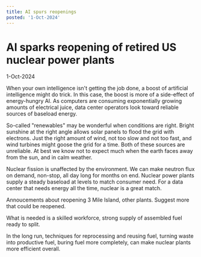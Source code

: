 ```yaml
---
title: AI spurs reopenings
posted: '1-Oct-2024'
---
```


# AI sparks reopening of retired US nuclear power plants

1-Oct-2024

When your own intelligence isn't getting the job done, a boost of artificial intelligence might do trick. In this case, the boost is more of a side-effect of energy-hungry AI. As computers are consuming exponentially growing amounts of electrical juice, data center operators look toward reliable sources of baseload energy.

So-called "renewables" may be wonderful when conditions are right. Bright sunshine at the right angle allows solar panels to flood the grid with electrons. Just the right amount of wind, not too slow and not too fast, and wind turbines might goose the grid for a time. Both of these sources are unreliable. At best we know not to expect much when the earth faces away from the sun, and in calm weather.

Nuclear fission is unaffected by the environment. We can make neutron flux on demand, non-stop, all day long for months on end. Nuclear power plants supply a steady baseload at levels to match consumer need. For a data center that needs energy all the time, nuclear is a great match.

Annoucements about reopening 3 Mile Island, other plants. Suggest more that could be reopened.

What is needed is a skilled workforce, strong supply of assembled fuel ready to split.

In the long run, techniques for reprocessing and reusing fuel, turning waste into productive fuel, buring fuel more completely, can make nuclear plants more efficient overall.
